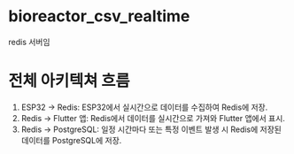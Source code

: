 # bioreactor_csv_realtime
redis 서버임
# 전체 아키텍쳐 흐름
1. ESP32 → Redis: ESP32에서 실시간으로 데이터를 수집하여 Redis에 저장.
2. Redis → Flutter 앱: Redis에서 데이터를 실시간으로 가져와 Flutter 앱에서 표시.
3. Redis → PostgreSQL: 일정 시간마다 또는 특정 이벤트 발생 시 Redis에 저장된 데이터를 PostgreSQL에 저장.
